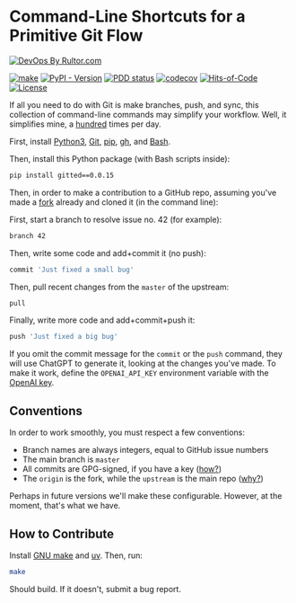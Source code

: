 # Command-Line Shortcuts for a Primitive Git Flow

[![DevOps By Rultor.com](https://www.rultor.com/b/yegor256/gitted)](https://www.rultor.com/p/yegor256/gitted)

[![make](https://github.com/yegor256/gitted/actions/workflows/make.yml/badge.svg)](https://github.com/yegor256/gitted/actions/workflows/make.yml)
[![PyPI - Version](https://img.shields.io/pypi/v/gitted)][pip]
[![PDD status](https://www.0pdd.com/svg?name=yegor256/gitted)](https://www.0pdd.com/p?name=yegor256/gitted)
[![codecov](https://codecov.io/gh/yegor256/gitted/graph/badge.svg?token=FT945WCK1K)](https://codecov.io/gh/yegor256/gitted)
[![Hits-of-Code](https://hitsofcode.com/github/yegor256/gitted)](https://hitsofcode.com/view/github/yegor256/gitted)
[![License](https://img.shields.io/badge/license-MIT-green.svg)](https://github.com/yegor256/gitted/blob/master/LICENSE.txt)

If all you need to do with Git is make branches, push, and sync,
this collection of command-line commands may simplify your workflow.
Well, it simplifies mine, a [hundred](https://github.com/yegor256)
times per day.

First, install [Python3], [Git], [pip], [gh], and [Bash].

Then, install this Python package (with Bash scripts inside):

```bash
pip install gitted==0.0.15
```

Then, in order to make a contribution to a GitHub repo, assuming
you've made a [fork][fork2] already and cloned it (in the command line):

First, start a branch to resolve issue no. 42 (for example):

```bash
branch 42
```

Then, write some code and add+commit it (no push):

```bash
commit 'Just fixed a small bug'
```

Then, pull recent changes from the `master` of the upstream:

```bash
pull
```

Finally, write more code and add+commit+push it:

```bash
push 'Just fixed a big bug'
```

If you omit the commit message for the `commit` or the `push` command,
they will use ChatGPT to generate it, looking at the changes you've made.
To make it work, define the `OPENAI_API_KEY` environment variable with the
[OpenAI key].

## Conventions

In order to work smoothly, you must respect a few conventions:

* Branch names are always integers, equal to GitHub issue numbers
* The main branch is `master`
* All commits are GPG-signed, if you have a key ([how?][gpg])
* The `origin` is the fork, while the `upstream` is the main repo ([why?][fork])

Perhaps in future versions we'll make these configurable.
However, at the moment, that's what we have.

## How to Contribute

Install [GNU make] and [uv]. Then, run:

```bash
make
```

Should build.
If it doesn't, submit a bug report.

[GNU make]: https://www.gnu.org/software/make/
[uv]: https://github.com/astral-sh/uv
[Python3]: https://www.python.org/
[Git]: https://git-scm.com/
[pip]: https://pypi.org/project/pip/
[gh]: https://github.com/cli/cli#installation
[Bash]: https://www.gnu.org/software/bash/
[OpenAI key]: https://platform.openai.com/api-keys
[fork]: https://docs.github.com/en/pull-requests/collaborating-with-pull-requests/working-with-forks/configuring-a-remote-repository-for-a-fork
[gpg]: https://docs.github.com/en/authentication/managing-commit-signature-verification/signing-commits
[fork2]: https://docs.github.com/en/pull-requests/collaborating-with-pull-requests/working-with-forks/fork-a-repo

